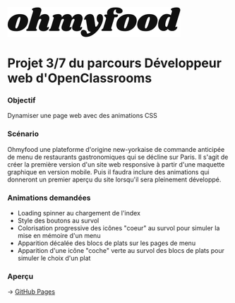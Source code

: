 ![logo](logo/ohmyfood@2x.svg)

# Projet 3/7 du parcours Développeur web d'OpenClassrooms

### Objectif
Dynamiser une page web avec des animations CSS

### Scénario
Ohmyfood une plateforme d'origine new-yorkaise de commande anticipée de menu de restaurants gastronomiques qui se décline sur Paris.
Il s'agit de créer la première version d'un site web responsive à partir d'une maquette graphique en version mobile. Puis il faudra inclure des animations qui donneront un premier aperçu du site lorsqu'il sera pleinement développé.

### Animations demandées
- Loading spinner au chargement de l'index
- Style des boutons au survol
- Colorisation progressive des icônes "coeur" au survol pour simuler la mise en mémoire d'un menu
- Apparition décalée des blocs de plats sur les pages de menu
- Apparition d'une icône "coche" verte au survol des blocs de plats pour simuler le choix d'un plat

### Aperçu
-> [GitHub Pages](https://thomthom-dev.github.io/ThomasSavigner_3_16062021/)



